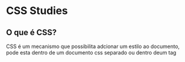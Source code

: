 # CSS Studies


## O que é CSS?
CSS é um mecanismo que possibilita adcionar um estilo ao documento, pode esta dentro de um documento css separado ou dentro deum tag <style> a escolha é definida de acordo com a necessidade  do programador. 

## Syles Rules:

|     **Selectors**    |
| :------------------: | 
|     body {...}.      | / No local de body pode-se inserir qualquer elemento e o estilo sera aplicado a todos os elementos daquela categoria.
|     #menu{...}.      |
|   .bookTitle{...}.   |
  
Selector são as formas que se usar para comunicar com o browser oque desejamos estilizar, exite 
```bash    
**propertyname:value => backgound-color:#cccc99
```  
Existem centenas de propertyname, que devem ser estudados, para buscar a melhor opção para uso em seu website.
 
